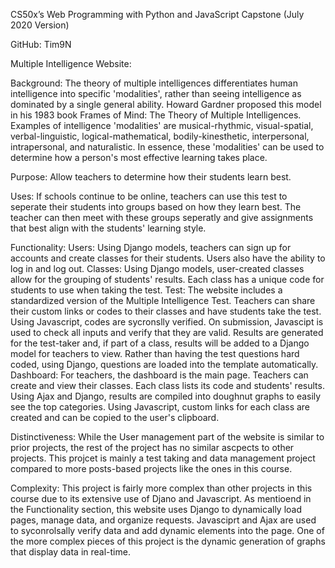 CS50x’s Web Programming with Python and JavaScript
Capstone (July 2020 Version)

GitHub: Tim9N

Multiple Intelligence Website:

Background:
The theory of multiple intelligences differentiates human intelligence into specific 'modalities', rather than
seeing intelligence as dominated by a single general ability. Howard Gardner proposed this model in his 1983
book Frames of Mind: The Theory of Multiple Intelligences. Examples of intelligence 'modalities' are musical-rhythmic,
visual-spatial, verbal-linguistic, logical-mathematical, bodily-kinesthetic, interpersonal, intrapersonal, and
naturalistic. In essence, these 'modalities' can be used to determine how a person's most effective learning takes place.

Purpose:
Allow teachers to determine how their students learn best.

Uses:
If schools continue to be online, teachers can use this test to seperate their students into
groups based on how they learn best. The teacher can then meet with these groups seperatly and give assignments
that best align with the students' learning style.

Functionality:
    Users: Using Django models, teachers can sign up for accounts and create classes for their students. Users also have the    ability to log in and log out. 
    Classes: Using Django models, user-created classes allow for the grouping of students' results. Each class has a unique code for students to use when taking the test.
    Test: The website includes a standardized version of the Multiple Intelligence Test. Teachers can share their custom links or codes to their classes and have students take the test. Using Javascript, codes are sycronslly verified. On submission, Javascipt is used to check all inputs and verify that they are valid. Results are generated for the test-taker and, if part of a class, results will be added to a Django model for teachers to view. Rather than having the test questions hard coded, using Django, questions are loaded into the template automatically. 
    Dashboard: For teachers, the dashboard is the main page. Teachers can create and view their classes. Each class lists its code and students' results. Using Ajax and Django, results are compiled into doughnut graphs to easily see the top categories. Using Javascript, custom links for each class are created and can be copied to the user's clipboard. 

Distinctiveness:
While the User management part of the website is similar to prior projects, the rest of the project has no similar ascpects to other projects. This projcet is mainly a test taking and data management project compared to more posts-based projects like the ones in this course. 

Complexity:
This project is fairly more complex than other projects in this course due to its extensive use of Djano and Javascript. As mentioend in the Functionality section, this website uses Django to dynamically load pages, manage data, and organize requests. Javasciprt and Ajax are used to syconrolsally verify data and add dynamic elements into the page. One of the more complex pieces of this project is the dynamic generation of graphs that display data in real-time.